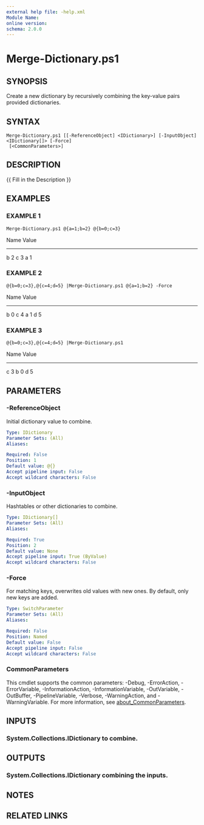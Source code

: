 ```yaml
---
external help file: -help.xml
Module Name:
online version:
schema: 2.0.0
---
```


# Merge-Dictionary.ps1

## SYNOPSIS
Create a new dictionary by recursively combining the key-value pairs provided dictionaries.

## SYNTAX

```
Merge-Dictionary.ps1 [[-ReferenceObject] <IDictionary>] [-InputObject] <IDictionary[]> [-Force]
 [<CommonParameters>]
```

## DESCRIPTION
{{ Fill in the Description }}

## EXAMPLES

### EXAMPLE 1
```
Merge-Dictionary.ps1 @{a=1;b=2} @{b=0;c=3}
```

Name                           Value
----                           -----
b                              2
c                              3
a                              1

### EXAMPLE 2
```
@{b=0;c=3},@{c=4;d=5} |Merge-Dictionary.ps1 @{a=1;b=2} -Force
```

Name                           Value
----                           -----
b                              0
c                              4
a                              1
d                              5

### EXAMPLE 3
```
@{b=0;c=3},@{c=4;d=5} |Merge-Dictionary.ps1
```

Name                           Value
----                           -----
c                              3
b                              0
d                              5

## PARAMETERS

### -ReferenceObject
Initial dictionary value to combine.

```yaml
Type: IDictionary
Parameter Sets: (All)
Aliases:

Required: False
Position: 1
Default value: @{}
Accept pipeline input: False
Accept wildcard characters: False
```

### -InputObject
Hashtables or other dictionaries to combine.

```yaml
Type: IDictionary[]
Parameter Sets: (All)
Aliases:

Required: True
Position: 2
Default value: None
Accept pipeline input: True (ByValue)
Accept wildcard characters: False
```

### -Force
For matching keys, overwrites old values with new ones.
By default, only new keys are added.

```yaml
Type: SwitchParameter
Parameter Sets: (All)
Aliases:

Required: False
Position: Named
Default value: False
Accept pipeline input: False
Accept wildcard characters: False
```

### CommonParameters
This cmdlet supports the common parameters: -Debug, -ErrorAction, -ErrorVariable, -InformationAction, -InformationVariable, -OutVariable, -OutBuffer, -PipelineVariable, -Verbose, -WarningAction, and -WarningVariable. For more information, see [about_CommonParameters](http://go.microsoft.com/fwlink/?LinkID=113216).

## INPUTS

### System.Collections.IDictionary to combine.
## OUTPUTS

### System.Collections.IDictionary combining the inputs.
## NOTES

## RELATED LINKS
